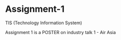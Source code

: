 # Assignment-1
TIS (Technology Information System) 

Assignment 1 is a POSTER on industry talk 1 - Air Asia
